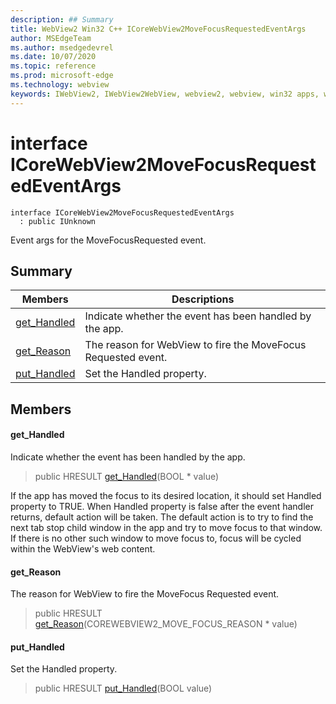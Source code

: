 ```yaml
---
description: ## Summary
title: WebView2 Win32 C++ ICoreWebView2MoveFocusRequestedEventArgs
author: MSEdgeTeam
ms.author: msedgedevrel
ms.date: 10/07/2020
ms.topic: reference
ms.prod: microsoft-edge
ms.technology: webview
keywords: IWebView2, IWebView2WebView, webview2, webview, win32 apps, win32, edge, ICoreWebView2, ICoreWebView2Controller, browser control, edge html, ICoreWebView2MoveFocusRequestedEventArgs
---
```


# interface ICoreWebView2MoveFocusRequestedEventArgs 

```
interface ICoreWebView2MoveFocusRequestedEventArgs
  : public IUnknown
```

Event args for the MoveFocusRequested event.

## Summary

 Members                        | Descriptions
--------------------------------|---------------------------------------------
[get_Handled](#get_handled) | Indicate whether the event has been handled by the app.
[get_Reason](#get_reason) | The reason for WebView to fire the MoveFocus Requested event.
[put_Handled](#put_handled) | Set the Handled property.

## Members

#### get_Handled 

Indicate whether the event has been handled by the app.

> public HRESULT [get_Handled](#get_handled)(BOOL * value)

If the app has moved the focus to its desired location, it should set Handled property to TRUE. When Handled property is false after the event handler returns, default action will be taken. The default action is to try to find the next tab stop child window in the app and try to move focus to that window. If there is no other such window to move focus to, focus will be cycled within the WebView's web content.

#### get_Reason 

The reason for WebView to fire the MoveFocus Requested event.

> public HRESULT [get_Reason](#get_reason)(COREWEBVIEW2_MOVE_FOCUS_REASON * value)

#### put_Handled 

Set the Handled property.

> public HRESULT [put_Handled](#put_handled)(BOOL value)

